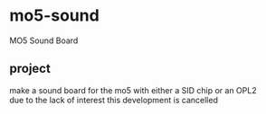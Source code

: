 # mo5-sound
MO5 Sound Board

## project
make a sound board for the mo5 with either a SID chip or an OPL2 
<br>
due to the lack of interest this development is cancelled



